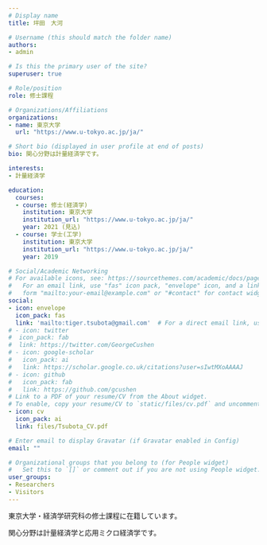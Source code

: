 ```yaml
---
# Display name
title: 坪田　大河

# Username (this should match the folder name)
authors:
- admin

# Is this the primary user of the site?
superuser: true

# Role/position
role: 修士課程

# Organizations/Affiliations
organizations:
- name: 東京大学
  url: "https://www.u-tokyo.ac.jp/ja/"

# Short bio (displayed in user profile at end of posts)
bio: 関心分野は計量経済学です。

interests:
- 計量経済学

education:
  courses:
  - course: 修士(経済学)
    institution: 東京大学
    institution_url: "https://www.u-tokyo.ac.jp/ja/"
    year: 2021 (見込)
  - course: 学士(工学)
    institution: 東京大学
    institution_url: "https://www.u-tokyo.ac.jp/ja/"
    year: 2019

# Social/Academic Networking
# For available icons, see: https://sourcethemes.com/academic/docs/page-builder/#icons
#   For an email link, use "fas" icon pack, "envelope" icon, and a link in the
#   form "mailto:your-email@example.com" or "#contact" for contact widget.
social:
- icon: envelope
  icon_pack: fas
  link: 'mailto:tiger.tsubota@gmail.com'  # For a direct email link, use "mailto:test@example.org".
# - icon: twitter
#  icon_pack: fab
#  link: https://twitter.com/GeorgeCushen
# - icon: google-scholar
#   icon_pack: ai
#   link: https://scholar.google.co.uk/citations?user=sIwtMXoAAAAJ
# - icon: github
#   icon_pack: fab
#   link: https://github.com/gcushen
# Link to a PDF of your resume/CV from the About widget.
# To enable, copy your resume/CV to `static/files/cv.pdf` and uncomment the lines below.
- icon: cv
  icon_pack: ai
  link: files/Tsubota_CV.pdf

# Enter email to display Gravatar (if Gravatar enabled in Config)
email: ""

# Organizational groups that you belong to (for People widget)
#   Set this to `[]` or comment out if you are not using People widget.
user_groups:
- Researchers
- Visitors
---
```


東京大学・経済学研究科の修士課程に在籍しています。

関心分野は計量経済学と応用ミクロ経済学です。
